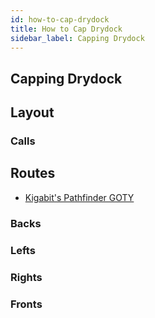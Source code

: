 ```yaml
---
id: how-to-cap-drydock
title: How to Cap Drydock
sidebar_label: Capping Drydock
---
```


## Capping Drydock
## Layout
### Calls
## Routes
- [Kigabit's Pathfinder GOTY](http://www.youtube.com/playlist?list=PLor2TDMmuFQxmii8JNoFdInjV5i1HcBaW)
### Backs
### Lefts
### Rights
### Fronts